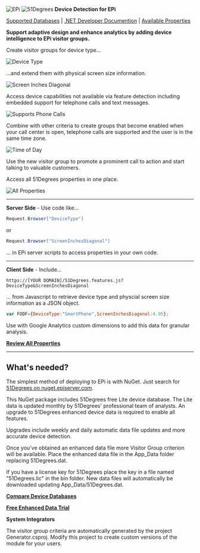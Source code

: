 ![EPi](https://raw.githubusercontent.com/egandalf/Episerver-Advanced-Device-Detection---51Degrees/develop/images/EpiLogo.jpg)   ![51Degrees](https://51degrees.com/DesktopModules/FiftyOne/Distributor/Logo.ashx?utm_source=github&utm_medium=repository&utm_content=home&utm_campaign=epi "THE Fastest and Most Accurate Device Detection") **Device Detection for EPi**

[Supported Databases](https://51degrees.com/compare-data-options?utm_source=github&utm_medium=repository&utm_content=home-menu&utm_campaign=epi "Different device databases which can be used with 51Degrees device detection") | [.NET Developer Documention](https://51degrees.com/support/documentation/net?utm_source=github&utm_medium=repository&utm_content=home-menu&utm_campaign=epi "Full getting started guide and advanced developer documentation") | [Available Properties](https://51degrees.com/resources/property-dictionary?utm_source=github&utm_medium=repository&utm_content=home-menu&utm_campaign=epi "View all available properties and values")

**Support adaptive design and enhance analytics by adding device intelligence to EPi visitor groups.**

Create visitor groups for device type...

![Device Type](https://raw.githubusercontent.com/egandalf/Episerver-Advanced-Device-Detection---51Degrees/develop/images/DeviceType.png "EPi visitor group for different device types and classifications")

...and extend them with physical screen size information.

![Screen Inches Diagonal](https://raw.githubusercontent.com/egandalf/Episerver-Advanced-Device-Detection---51Degrees/develop/images/ScreenInchesDiagonal.png "Use range slider to create custom device groupings")

Access device capabilities not available via feature detection including embedded support for telephone calls and text messages.

![Supports Phone Calls](https://raw.githubusercontent.com/egandalf/Episerver-Advanced-Device-Detection---51Degrees/develop/images/SupportsPhoneCalls.png "Enable features such as telephone call to action")

Combine with other criteria to create groups that become enabled when your call center is open, telephone calls are supported and the user is in the same time zone.

![Time of Day](https://raw.githubusercontent.com/egandalf/Episerver-Advanced-Device-Detection---51Degrees/develop/images/TimeOfDay.png "Group enables during specific hours, location and device feature")

Use the new visitor group to promote a prominent call to action and start talking to valuable customers.

Access all 51Degrees properties in one place.

![All Properties](https://raw.githubusercontent.com/egandalf/Episerver-Advanced-Device-Detection---51Degrees/develop/images/HasTrackPad.png "All 51Degrees properties are available")

---

**Server Side** - Use code like...

```cs
Request.Browser["DeviceType"]
```

or

```cs
Request.Browser["ScreenInchesDiagonal"]
```

... in EPi server scripts to access properties in your own code.

---

**Client Side** - Include...

```
https://[YOUR DOMAIN]/51Degrees.features.js?DeviceType&ScreenInchesDiagonal
```

... from Javascript to retrieve device type and physcial screen size information as a JSON object.

``` javascript
var FODF={DeviceType:"SmartPhone",ScreenInchesDiagonal:4.95};
```

Use with Google Analytics custom dimensions to add this data for granular analysis.

**[Review All Properties](https://51degrees.com/resources/property-dictionary?utm_source=github&utm_medium=repository&utm_content=home-cta&utm_campaign=epi "View all available properties and values")**

---

## What's needed?

The simplest method of deploying to EPi is with NuGet. Just search for [51Degrees on nuget.episerver.com](http://nuget.episerver.com/en/?search=51degrees&sort=MostDownloads&page=1&pageSize=10 "51Degrees Packages on nuget.episerver.com").

This NuGet package includes 51Degrees free Lite device database. The Lite data is updated monthly by 51Degrees' professional team of analysts. An upgrade to 51Degrees enhanced device data is required to enable all features.

Upgrades include weekly and daily automatic data file updates and more accurate device detection.

Once you've obtained an enhanced data file more Visitor Group criterion will be available. Place the enhanced data file in the App_Data folder replacing 51Degrees.dat.

If you have a license key for 51Degrees place the key in a file named "51Degrees.lic" in the bin folder. New data files will automatically be downloaded updating App_Data/51Degrees.dat.

**[Compare Device Databases](https://51degrees.com/compare-data-options?utm_source=github&utm_medium=repository&utm_content=home-cta&utm_campaign=epi "Compare different data file options for 51Degrees device detection")**

**[Free Enhanced Data Trial](https://51degrees.com/epi?utm_source=github&utm_medium=repository&utm_content=home-cta&utm_campaign=epi "Start a free trial of 51Degrees enhanced device data")**

**System Integrators**

The visitor group criteria are automatically generated by the project Generator.csproj. Modify this project to create custom versions of the module for your users.
